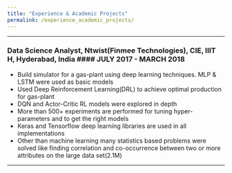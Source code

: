 ```yaml
---
title: "Experience & Academic Projects"
permalink: /experience_academic_projects/
---
```


---
### Data Science Analyst, Ntwist(Finmee Technologies), CIE, IIIT H, Hyderabad, India  #### JULY 2017 - MARCH 2018
* Build simulator for a gas-plant using deep learning techniques. MLP & LSTM were used as basic models
* Used Deep Reinforcement Learning(DRL) to achieve optimal production for gas-plant
* DQN and Actor-Critic RL models were explored in depth
* More than 500+ experiments are performed for tuning hyper-parameters and to get the right models
* Keras and Tensorflow deep learning libraries are used in all implementations
* Other than machine learning many statistics based problems were solved like finding correlation and co-occurrence between two or more attributes on the large data set(2.1M)

---
